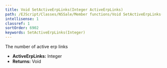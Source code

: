 ```yaml
---
title: Void SetActiveErpLinks(Integer ActiveErpLinks)
path: /EJScript/Classes/NSSale/Member functions/Void SetActiveErpLinks(Integer p_0)
intellisense: 1
classref: 1
sortOrder: 6902
keywords: SetActiveErpLinks(Integer)
---
```



The number of active erp links



* **ActiveErpLinks:** Integer
* **Returns:** Void



